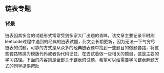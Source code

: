 ## 链表专题

### 背景

链表因其多变的试题形式常常受到多家大厂出题的青睐，该文章主要记录平时刷leetcode过程中遇到的经典的链表试题，此文会长期更新，因为无法一下气穷尽链表的试题，可靠的方式是从众多的经典链表题中找到一些题目的做题套路，将这些套路转换为模版代码或者伪代码记住，在去试着做一些相关的题目，这是主要的学习路径。下面的内容则是全部关于链表的试题，希望可以给需要学习链表解题方式的同学提供帮助

